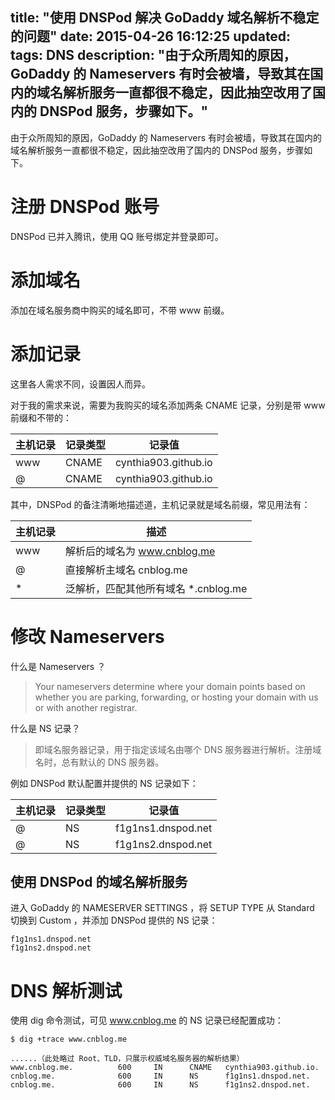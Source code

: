 title: "使用 DNSPod 解决 GoDaddy 域名解析不稳定的问题"
date: 2015-04-26 16:12:25
updated: 
tags: DNS
description: "由于众所周知的原因，GoDaddy 的 Nameservers 有时会被墙，导致其在国内的域名解析服务一直都很不稳定，因此抽空改用了国内的 DNSPod 服务，步骤如下。"
---

由于众所周知的原因，GoDaddy 的 Nameservers 有时会被墙，导致其在国内的域名解析服务一直都很不稳定，因此抽空改用了国内的 DNSPod 服务，步骤如下。

# 注册 DNSPod 账号

DNSPod 已并入腾讯，使用 QQ 账号绑定并登录即可。

# 添加域名

添加在域名服务商中购买的域名即可，不带 www 前缀。

# 添加记录

这里各人需求不同，设置因人而异。

对于我的需求来说，需要为我购买的域名添加两条 CNAME 记录，分别是带 www 前缀和不带的：

|主机记录|记录类型|记录值|
|---|---|---|
|www|CNAME|cynthia903.github.io|
|@|CNAME|cynthia903.github.io|

其中，DNSPod 的备注清晰地描述道，主机记录就是域名前缀，常见用法有：

|主机记录|描述|
|---|---|
|www|解析后的域名为 www.cnblog.me|
|@|直接解析主域名 cnblog.me|
|*|泛解析，匹配其他所有域名 *.cnblog.me|

# 修改 Nameservers

什么是 Nameservers ？

> Your nameservers determine where your domain points based on whether you are parking, forwarding, or hosting your domain with us or with another registrar.

什么是 NS 记录？

> 即域名服务器记录，用于指定该域名由哪个 DNS 服务器进行解析。注册域名时，总有默认的 DNS 服务器。

例如 DNSPod 默认配置并提供的 NS 记录如下：

|主机记录|记录类型|记录值|
|---|---|---|
|@|NS|f1g1ns1.dnspod.net|
|@|NS|f1g1ns2.dnspod.net|

## 使用 DNSPod 的域名解析服务

进入 GoDaddy 的 NAMESERVER SETTINGS ，将 SETUP TYPE 从 Standard 切换到 Custom ，并添加 DNSPod 提供的 NS 记录：

```
f1g1ns1.dnspod.net
f1g1ns2.dnspod.net
```

# DNS 解析测试

使用 dig 命令测试，可见 www.cnblog.me 的 NS 记录已经配置成功：

```
$ dig +trace www.cnblog.me

......（此处略过 Root、TLD，只展示权威域名服务器的解析结果）
www.cnblog.me.          600     IN      CNAME   cynthia903.github.io.
cnblog.me.              600     IN      NS      f1g1ns1.dnspod.net.
cnblog.me.              600     IN      NS      f1g1ns2.dnspod.net.
```